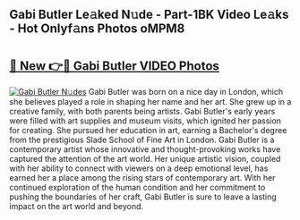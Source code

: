## Gabi Butler Le𝚊ked N𝚞de - Part-1BK Video Le𝚊ks - Hot Onlyf𝚊ns Photos oMPM8

# <h2><a href="http://ab71251.deff.icu/?id=Gabi+Butler">🔗 New 👉🔴 Gabi Butler VIDEO Photos</a></h2>

[![Gabi Butler N𝚞des](https://i.imgur.com/rIISA9y.gif)](http://ab71251.deff.icu/?id=Gabi+Butler)
Gabi Butler was born on a nice day in London, which she believes played a role in shaping her name and her art. She grew up in a creative family, with both parents being artists. Gabi Butler's early years were filled with art supplies and museum visits, which ignited her passion for creating. She pursued her education in art, earning a Bachelor's degree from the prestigious Slade School of Fine Art in London. Gabi Butler is a contemporary artist whose innovative and thought-provoking works have captured the attention of the art world. Her unique artistic vision, coupled with her ability to connect with viewers on a deep emotional level, has earned her a place among the rising stars of contemporary art. With her continued exploration of the human condition and her commitment to pushing the boundaries of her craft, Gabi Butler is sure to leave a lasting impact on the art world and beyond.
